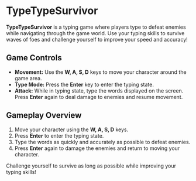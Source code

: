 # TypeTypeSurvivor

**TypeTypeSurvivor** is a typing game where players type to defeat enemies while navigating through the game world. Use your typing skills to survive waves of foes and challenge yourself to improve your speed and accuracy!

## Game Controls

- **Movement:** Use the **W, A, S, D** keys to move your character around the game area.
- **Type Mode:** Press the **Enter** key to enter the typing state. 
- **Attack:** While in typing state, type the words displayed on the screen. Press **Enter** again to deal damage to enemies and resume movement.

## Gameplay Overview

1. Move your character using the **W, A, S, D** keys.
2. Press **Enter** to enter the typing state.
3. Type the words as quickly and accurately as possible to defeat enemies.
4. Press **Enter** again to damage the enemies and return to moving your character.

Challenge yourself to survive as long as possible while improving your typing skills!
